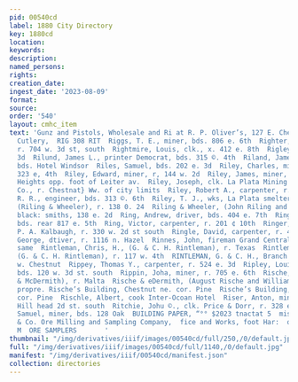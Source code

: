 ```yaml
---
pid: 00540cd
label: 1880 City Directory
key: 1880cd
location: 
keywords: 
description: 
named_persons: 
rights: 
creation_date: 
ingest_date: '2023-08-09'
format: 
source: 
order: '540'
layout: cmhc_item
text: 'Gunz and Pistols, Wholesale and Ri at R. P. Oliver’s, 127 E. Chestnut.  Hardware,
  Cutlery,  RIG 308 RIT  Riggs, T. E., miner, bds. 806 e. 6th  Righter, J. W., mining,
  r. 704 w. 3d st, south  Rightmire, Louis, clk., x. 412 e. 8th  Rigley, »¥, 109 e.
  3d  Rilund, James L., printer Democrat, bds. 315 ©. 4th  Riland, James M., miner,
  bds. Hotel Windsor  Riles, Samuel, bds. 202 e. 3d  Riley, Charles, miner, x. rear
  323 e, 4th  Riley, Edward, miner, r, 144 w. 2d  Riley, James, miner, r. Brooklyn
  Heights opp. foot of Leiter av.  Riley, Joseph, clk. La Plata Mining é& Smelting
  Co., r. Chestnat} Ww. of city limits  Riley, Robert A., carpenter, r. 404 w. 3d  Riley,
  R. R., engineer, bds. 313 ©. 6th  Riley, T. J., wks, La Plata smelter  Riling, John,
  (Riling & Wheeler), r. 138 0. 24  Riling & Wheeler, (John Riling and Lawrence Wheeler),
  black: smiths, 138 e. 2d  Ring, Andrew, driver, bds. 404 e. 7th  Ring, A. P., teamster,
  bds. rear 817 e. 5th  Ring, Victor, carpenter, r. 201 ¢ 10th  Ringer, Richard, teamster
  P. A. Kalbaugh, r. 330 w. 2d st south  Ringle, David, carpenter, r. 418 w. 4th  Rinker,
  George, dtiver, r. 1116 n. Hazel  Rinnes, John, fireman Grand Central Theatre, r.
  same  Rintleman, Chris, H., (G. & C. H. Rintleman), r. Texas  Rintleman, George,
  (G. & C. H. Rintleman), r. 117 w. 4th  RINTLEMAN, G. & C. H., Branch Saloon, 104
  w. Chestnut  Rippey, Thomas Y., carpenter, r. 524 e. 3d  Ripley, Louis, carpenter,
  bds. 120 w. 3d st. south  Rippin, Joha, miner, r. 705 e. 6th  Rische, Augnat, (Rische
  & McDermith), r. Malta  Rische & eDermith, (August Rische and William McDer- ray
  propre. Rische’s Building, Chestnut ne. cor. Pine  Rische’s Building, Chestnut ne.
  cor. Pine  Rischle, Albert, cook Inter-Ocoan Hotel  Riser, Anton, miner, r, Carbonate
  Hill head 2d st. south  Ritchie, Johu ©., clk. Price & Dorr, r. 328 e. 8th  Ritchie,
  Samuel, miner, bds. 128 Oak  BUILDING PAPER, “°° $2023 tnactat 5  mison Ave.     jeyer
  & Co. Ore Milling and Sampling Company,  fice and Works, foot Har:  oO  The Ae Rs
  M  ORE SAMPLERS       '
thumbnail: "/img/derivatives/iiif/images/00540cd/full/250,/0/default.jpg"
full: "/img/derivatives/iiif/images/00540cd/full/1140,/0/default.jpg"
manifest: "/img/derivatives/iiif/00540cd/manifest.json"
collection: directories
---
```


